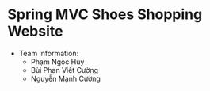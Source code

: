# Spring MVC Shoes Shopping Website

- Team information:
  + Phạm Ngọc Huy
  + Bùi Phan Viết Cường
  + Nguyễn Mạnh Cường
